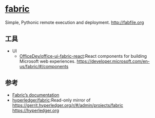 # [fabric](https://github.com/fabric/fabric/)

Simple, Pythonic remote execution and deployment. <http://fabfile.org>

## 工具

* UI
  - [OfficeDev/office-ui-fabric-react](https://github.com/OfficeDev/office-ui-fabric-react):React components for building Microsoft web experiences. <https://developer.microsoft.com/en-us/fabric/#/components>

## 参考

* [Fabric’s documentation](http://docs.fabfile.org/en/2.1/)
* [hyperledger/fabric](https://github.com/hyperledger/fabric):Read-only mirror of <https://gerrit.hyperledger.org/r/#/admin/projects/fabric> <https://hyperledger.org>
